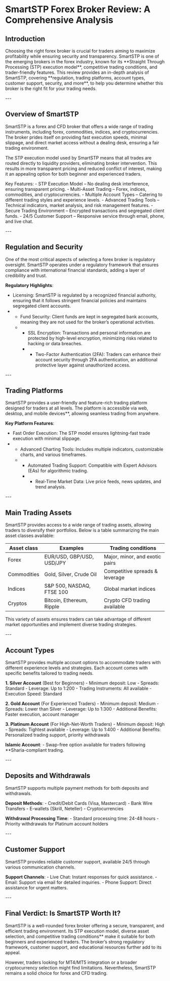SmartSTP Forex Broker Review: A Comprehensive Analysis
======================================================

Introduction
------------

Choosing the right forex broker is crucial for traders aiming to maximize profitability while ensuring security and transparency. SmartSTP is one of the emerging brokers in the forex industry, known for its \*\*Straight Through Processing (STP) execution model\*\*, competitive trading conditions, and trader-friendly features. This review provides an in-depth analysis of SmartSTP, covering \*\*regulation, trading platforms, account types, customer support, security, and more\*\*, to help you determine whether this broker is the right fit for your trading needs.

\---

Overview of SmartSTP
--------------------

SmartSTP is a forex and CFD broker that offers a wide range of trading instruments, including forex, commodities, indices, and cryptocurrencies. The broker prides itself on providing fast execution speeds, minimal slippage, and direct market access without a dealing desk, ensuring a fair trading environment.

The STP execution model used by SmartSTP means that all trades are routed directly to liquidity providers, eliminating broker intervention. This results in more transparent pricing and reduced conflict of interest, making it an appealing option for both beginner and experienced traders.

Key Features: - STP Execution Model – No dealing desk interference, ensuring transparent pricing. - Multi-Asset Trading – Forex, indices, commodities, and cryptocurrencies. - Multiple Account Types – Catering to different trading styles and experience levels. - Advanced Trading Tools – Technical indicators, market analysis, and risk management features. - Secure Trading Environment – Encrypted transactions and segregated client funds. - 24/5 Customer Support – Responsive service through email, phone, and live chat.

\---

Regulation and Security
-----------------------

One of the most critical aspects of selecting a forex broker is regulatory oversight. SmartSTP operates under a regulatory framework that ensures compliance with international financial standards, adding a layer of credibility and trust.

**Regulatory Highlights**: 
- Licensing: SmartSTP is regulated by a recognized financial authority, ensuring that it follows stringent financial policies and maintains segregated client accounts.
- - Fund Security: Client funds are kept in segregated bank accounts, meaning they are not used for the broker’s operational activities.
  - - SSL Encryption: Transactions and personal information are protected by high-level encryption, minimizing risks related to hacking or data breaches.
    - - Two-Factor Authentication (2FA): Traders can enhance their account security through 2FA authentication, an additional protective layer against unauthorized access.

\---

Trading Platforms
-----------------

SmartSTP provides a user-friendly and feature-rich trading platform designed for traders at all levels. The platform is accessible via web, desktop, and mobile devices\*\*, allowing seamless trading from anywhere.

**Key Platform Features**: 
- Fast Order Execution: The STP model ensures lightning-fast trade execution with minimal slippage.
- - Advanced Charting Tools: Includes multiple indicators, customizable charts, and various timeframes.
  - - Automated Trading Support: Compatible with Expert Advisors (EAs) for algorithmic trading.
    - - Real-Time Market Data: Live price feeds, news updates, and trend analysis.

\---

Main Trading Assets
-------------------

SmartSTP provides access to a wide range of trading assets, allowing traders to diversify their portfolios. Below is a table summarizing the main asset classes available:

| **Asset class** | **Examples** | **Trading conditions**|
|-------------| -------------- | --------------------- |
| Forex | EUR/USD, GBP/USD, USD/JPY | Major, minor, and exotic pairs |
| Commodities | Gold, Silver, Crude Oil | Competitive spreads & leverage |
| Indices | S&P 500, NASDAQ, FTSE 100 | Global market indices |
| Cryptos | Bitcoin, Ethereum, Ripple | Crypto CFD trading available |


This variety of assets ensures traders can take advantage of different market opportunities and implement diverse trading strategies.

\---

Account Types
-------------

SmartSTP provides multiple account options to accommodate traders with different experience levels and strategies. Each account comes with specific benefits tailored to trading needs.

**1\. Silver Account** (Best for Beginners) - Minimum deposit: Low - Spreads: Standard - Leverage: Up to 1:200 - Trading Instruments: All available - Execution Speed: Standard

**2\. Gold Account** (For Experienced Traders) - Minimum deposit: Medium - Spreads: Lower than Silver - Leverage: Up to 1:300 - Additional Benefits: Faster execution, account manager

**3\. Platinum Account** (For High-Net-Worth Traders) - Minimum deposit: High - Spreads: Tightest available - Leverage: Up to 1:400 - Additional Benefits: Personalized trading support, priority withdrawals

**Islamic Account**: - Swap-free option available for traders following \*\*Sharia-compliant trading.

\---

Deposits and Withdrawals
------------------------

SmartSTP supports multiple payment methods for both deposits and withdrawals.

**Deposit Methods**: - Credit/Debit Cards (Visa, Mastercard) - Bank Wire Transfers - E-wallets (Skrill, Neteller) - Cryptocurrencies

**Withdrawal Processing Time**: - Standard processing time: 24-48 hours - Priority withdrawals for Platinum account holders

\---

Customer Support
----------------

SmartSTP provides reliable customer support, available 24/5 through various communication channels.

**Support Channels**: - Live Chat: Instant responses for quick assistance. - Email: Support via email for detailed inquiries. - Phone Support: Direct assistance for urgent matters.

\---

Final Verdict: Is SmartSTP Worth It?
------------------------------------

SmartSTP is a well-rounded forex broker offering a secure, transparent, and efficient trading environment. Its STP execution model, diverse asset selection, and competitive trading conditions\*\* make it suitable for both beginners and experienced traders. The broker’s strong regulatory framework, customer support, and educational resources further add to its appeal.

However, traders looking for MT4/MT5 integration or a broader cryptocurrency selection might find limitations. Nevertheless, SmartSTP remains a solid choice for forex and CFD trading.
